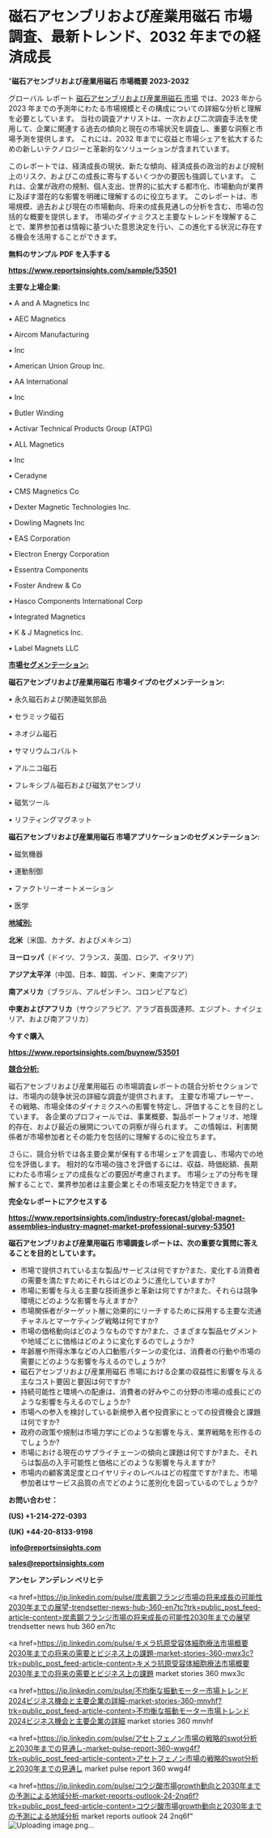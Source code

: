# 磁石アセンブリおよび産業用磁石 市場調査、最新トレンド、2032 年までの経済成長

"<strong>磁石アセンブリおよび産業用磁石 市場概要 2023-2032</strong>

グローバル レポート <a href=https://www.reportsinsights.com/sample/53501>磁石アセンブリおよび産業用磁石 市場</a> では、2023 年から 2023 年までの予測年にわたる市場規模とその構成についての詳細な分析と理解を必要としています。 当社の調査アナリストは、一次および二次調査手法を使用して、企業に関連する過去の傾向と現在の市場状況を調査し、重要な洞察と市場予測を提供します。 これには、2032 年までに収益と市場シェアを拡大​​するための新しいテクノロジーと革新的なソリューションが含まれています。

このレポートでは、経済成長の現状、新たな傾向、経済成長の政治的および規制上のリスク、およびこの成長に寄与するいくつかの要因も強調しています。 これは、企業が政府の規制、個人支出、世界的に拡大する都市化、市場動向が業界に及ぼす潜在的な影響を明確に理解するのに役立ちます。 このレポートは、市場規模、過去および現在の市場動向、将来の成長見通しの分析を含む、市場の包括的な概要を提供します。 市場のダイナミクスと主要なトレンドを理解することで、業界参加者は情報に基づいた意思決定を行い、この進化する状況に存在する機会を活用することができます。

<strong><b>無料のサンプル PDF を入手する</b></strong>

<a href=https://www.reportsinsights.com/sample/53501><strong><u>https://www.reportsinsights.com/sample/53501</u></strong></a>

<strong>主要な上場企業:</strong>

• A and A Magnetics Inc

• AEC Magnetics

• Aircom Manufacturing

•  Inc

• American Union Group  Inc.

• AA International

•  Inc

• Butler Winding

• Activar Technical Products Group (ATPG)

• ALL Magnetics

•  Inc

• Ceradyne

• CMS Magnetics Co

• Dexter Magnetic Technologies  Inc.

• Dowling Magnets Inc

• EAS Corporation

• Electron Energy Corporation

• Essentra Components

• Foster Andrew & Co

• Hasco Components International Corp

• Integrated Magnetics

• K & J Magnetics  Inc.

• Label Magnets LLC

<strong><u>市場セグメンテーション</u></strong><strong><u>:</u></strong>

<strong>磁石アセンブリおよび産業用磁石 市場タイプのセグメンテーション:</strong>

• 永久磁石および関連磁気部品

• セラミック磁石

• ネオジム磁石

• サマリウムコバルト

• アルニコ磁石

• フレキシブル磁石および磁気アセンブリ

• 磁気ツール

• リフティングマグネット

<strong>磁石アセンブリおよび産業用磁石 市場アプリケーションのセグメンテーション:</strong>

• 磁気機器

• 運動制御

• ファクトリーオートメーション

• 医学

<strong><u>地域別</u></strong><strong><u>:</u></strong>

<strong>北米</strong>（米国、カナダ、およびメキシコ）

<strong>ヨーロッパ</strong>（ドイツ、フランス、英国、ロシア、イタリア）

<strong>アジア太平洋</strong>（中国、日本、韓国、インド、東南アジア）

<strong>南アメリカ</strong>（ブラジル、アルゼンチン、コロンビアなど）

<strong>中東およびアフリカ</strong>（サウジアラビア、アラブ首長国連邦、エジプト、ナイジェリア、および南アフリカ）

<strong>今すぐ購入</strong>

<a href=https://www.reportsinsights.com/buynow/53501><strong><u>https://www.reportsinsights.com/buynow/53501</u></strong></a>

<strong><u>競合分析:</u></strong>

磁石アセンブリおよび産業用磁石 の市場調査レポートの競合分析セクションでは、市場内の競争状況の詳細な調査が提供されます。 主要な市場プレーヤー、その戦略、市場全体のダイナミクスへの影響を特定し、評価することを目的としています。 各企業のプロフィールでは、事業概要、製品ポートフォリオ、地理的存在、および最近の展開についての洞察が得られます。 この情報は、利害関係者が市場参加者とその能力を包括的に理解するのに役立ちます。

さらに、競合分析では各主要企業が保有する市場シェアを調査し、市場内での地位を評価します。 相対的な市場の強さを評価するには、収益、時価総額、長期にわたる市場シェアの成長などの要因が考慮されます。 市場シェアの分布を理解することで、業界参加者は主要企業とその市場支配力を特定できます。

<strong>完全なレポートにアクセスする</strong>

<a href=https://www.reportsinsights.com/industry-forecast/global-magnet-assemblies-industry-magnet-market-professional-survey-53501><strong><u><b>https://www.reportsinsights.com/industry-forecast/global-magnet-assemblies-industry-magnet-market-professional-survey-53501</b></u></strong></a>

<strong><b>磁石アセンブリおよび産業用磁石 市場調査レポートは、次の重要な質問に答えることを目的としています。</b></strong>
<ul>
  <li>市場で提供されている主な製品/サービスは何ですか?また、変化する消費者の需要を満たすためにそれらはどのように進化していますか?</li>
  <li>市場に影響を与える主要な技術進歩と革新は何ですか?また、それらは競争環境にどのような影響を与えますか?</li>
  <li>市場関係者がターゲット層に効果的にリーチするために採用する主要な流通チャネルとマーケティング戦略は何ですか?</li>
  <li>市場の価格動向はどのようなものですか?また、さまざまな製品セグメントや地域ごとに価格はどのように変化するのでしょうか?</li>
  <li>年齢層や所得水準などの人口動態パターンの変化は、消費者の行動や市場の需要にどのような影響を与えるのでしょうか?</li>
  <li>磁石アセンブリおよび産業用磁石 市場における企業の収益性に影響を与える主なコスト要因と要因は何ですか?</li>
  <li>持続可能性と環境への配慮は、消費者の好みやこの分野の市場の成長にどのような影響を与えるのでしょうか?</li>
  <li>市場への参入を検討している新規参入者や投資家にとっての投資機会と課題は何ですか?</li>
  <li>政府の政策や規制は市場力学にどのような影響を与え、業界戦略を形作るのでしょうか?</li>
  <li>市場における現在のサプライチェーンの傾向と課題は何ですか?また、それらは製品の入手可能性と価格にどのような影響を与えますか?</li>
  <li>市場内の顧客満足度とロイヤリティのレベルはどの程度ですか?また、市場参加者はサービス品質の点でどのように差別化を図っているのでしょうか?</li>
</ul>
<strong>お問い合わせ：</strong>

<strong>(US) +1-214-272-0393</strong>

<strong>(UK) +44-20-8133-9198</strong>

<strong> </strong><a href=info@reportsinsights.com><strong><u>info@reportsinsights.com</u></strong></a>

<a href=sales@reportsinsights.com><strong><u>sales@reportsinsights.com</u></strong></a>

<strong>アンセレ アンデレン ベリヒテ</strong>

<a href=https://jp.linkedin.com/pulse/炭素鋼フランジ市場の将来成長の可能性2030年までの展望-trendsetter-news-hub-360-en7tc?trk=public_post_feed-article-content>炭素鋼フランジ市場の将来成長の可能性2030年までの展望 trendsetter news hub 360 en7tc</a>

<a href=https://jp.linkedin.com/pulse/キメラ抗原受容体細胞療法市場概要2030年までの将来の需要とビジネス上の課題-market-stories-360-mwx3c?trk=public_post_feed-article-content>キメラ抗原受容体細胞療法市場概要2030年までの将来の需要とビジネス上の課題 market stories 360 mwx3c</a>

<a href=https://jp.linkedin.com/pulse/不均衡な振動モーター市場トレンド2024ビジネス機会と主要企業の詳細-market-stories-360-mnvhf?trk=public_post_feed-article-content>不均衡な振動モーター市場トレンド2024ビジネス機会と主要企業の詳細 market stories 360 mnvhf</a>

<a href=https://jp.linkedin.com/pulse/アセトフェノン市場の戦略的swot分析と2030年までの見通し-market-pulse-report-360-wwg4f?trk=public_post_feed-article-content>アセトフェノン市場の戦略的swot分析と2030年までの見通し market pulse report 360 wwg4f</a>

<a href=https://jp.linkedin.com/pulse/コウジ酸市場growth動向と2030年までの予測による地域分析-market-reports-outlook-24-2nq6f?trk=public_post_feed-article-content>コウジ酸市場growth動向と2030年までの予測による地域分析 market reports outlook 24 2nq6f</a>"
![Uploading image.png…]()
